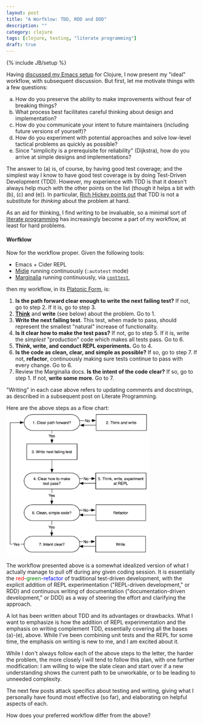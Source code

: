 ```yaml
---
layout: post
title: "A Worfklow: TDD, RDD and DDD"
description: ""
category: clojure
tags: [clojure, testing, "literate programming"]
draft: true
---
```

{% include JB/setup %}

Having [discussed my Emacs setup](/clojure/2014/07/05/emacs-customization-for-clojure/) for Clojure, I now present my "ideal" workflow, with subsequent discussion.  But first, let me motivate things with a few questions:


<ol type="a">
<li>How do you preserve the ability to make improvements without fear of breaking things?</li>
<li>What process best facilitates careful thinking about design and implementation?</li>
<li>How do you communicate your intent to future maintainers (including future versions of yourself)?</li>
<li>How do you experiment with potential approaches and solve low-level tactical problems as quickly as possible?</li>
<li>Since "simplicity is a prerequisite for reliability" (Dijkstra), how do you arrive at simple designs and implementations?</li>
</ol>


The answer to (a) is, of course, by having good test coverage; and the simplest way I know to have good test coverage is by doing Test-Driven Development (TDD).  However, my experience with TDD is that it doesn't always help much with the other points on the list (though it helps a bit with (b), (c) and (e)).  In particular, [Rich Hickey points out](http://www.infoq.com/presentations/Simple-Made-Easy) that TDD is not a substitute for *thinking* about the problem at hand.

As an aid for thinking, I find writing to be invaluable, so a minimal sort of [literate programming](http://en.wikipedia.org/wiki/Literate_programming) has increasingly become a part of my workflow, at least for hard problems.

#### Worfklow

Now for the workflow proper.  Given the following tools:

* Emacs + Cider REPL
* [Midje](https://github.com/marick/Midje) running continuously (`:autotest` mode)
* [Marginalia](https://github.com/gdeer81/marginalia) running continuously, via [`conttest`](https://github.com/eigenhombre/continuous-testing-helper),

then my workflow, in its [Platonic Form](http://en.wikipedia.org/wiki/Theory_of_Forms), is:

1. **Is the path forward clear enough to write the next failing test?** If not, go to step 2.  If it is, go to step 3.
1. **[Think](https://www.youtube.com/watch?v=f84n5oFoZBc)** and **write** (see below) about the problem.  Go to 1.
2. **Write the next failing test**.  This test, when made to pass, should represent the smallest "natural" increase of functionality.
1. **Is it clear how to make the test pass?**  If not, go to step 5. If it is, write the *simplest* "production" code which  makes all tests pass. Go to 6.
1. **Think, write, and conduct REPL experiments.**  Go to 4.
1. **Is the code as clean, clear, and simple as possible?**  If so, go to step 7.  If not, **refactor**, continuously making sure tests continue to pass with every change.  Go to 6.
1. Review the Marginalia docs.  **Is the intent of the code clear?**  If so, go to step 1.  If not, **write some more**. Go to 7.

"Writing" in each case above refers to updating comments and docstrings, as described in a subsequent post on Literate Programming.

Here are the above steps as a flow chart:
<a href="/images/workflow.png"><img src="/images/workflow.png" alt="Workflow, as a flow chart" width="75%"></a>

The workflow presented above is a somewhat idealized version of what I actually manage to pull off during any given coding session.  It is essentially the <span style="color:red">red</span>-<span style="color:green">green</span>-<span style="color:blue">refactor</span> of traditional test-driven development, with the explicit addition of REPL experimentation ("REPL-driven development," or RDD) and continuous writing of documentation ("documentation-driven development," or DDD) as a way of steering the effort and clarifying the approach.

A lot has been written about TDD and its advantages or drawbacks.  What I want to emphasize is how the addition of REPL experimentation and the emphasis on writing complement TDD, essentially covering all the bases (a)-(e), above.  While I've been combining unit tests and the REPL for some time, the emphasis on writing is new to me, and I am excited about it.

While I don't always follow each of the above steps to the letter, the harder the problem, the more closely I will tend to follow this plan, with one further modification: I am willing to wipe the slate clean and start over if a new understanding shows the current path to be unworkable, or to be leading to unneeded complexity.

The next few posts attack specifics about testing and writing, giving what I personally have found most effective (so far), and elaborating on helpful aspects of each.

How does your preferred workflow differ from the above?

